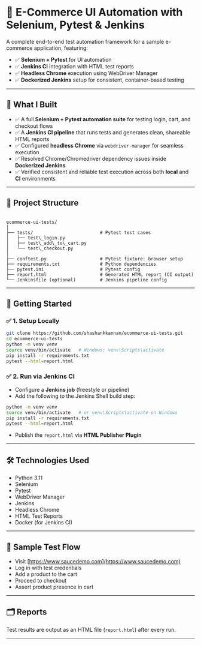 # 🧪 E-Commerce UI Automation with Selenium, Pytest & Jenkins

A complete end-to-end test automation framework for a sample e-commerce application, featuring:

- ✅ **Selenium + Pytest** for UI automation
- ✅ **Jenkins CI** integration with HTML test reports
- ✅ **Headless Chrome** execution using WebDriver Manager
- ✅ **Dockerized Jenkins** setup for consistent, container-based testing

---

## 🔧 What I Built

- ✅ A full **Selenium + Pytest automation suite** for testing login, cart, and checkout flows
- ✅ A **Jenkins CI pipeline** that runs tests and generates clean, shareable HTML reports
- ✅ Configured **headless Chrome** via `webdriver-manager` for seamless execution
- ✅ Resolved Chrome/Chromedriver dependency issues inside **Dockerized Jenkins**
- ✅ Verified consistent and reliable test execution across both **local** and **CI** environments

---

## 📁 Project Structure

```

ecommerce-ui-tests/
│
├── tests/                         # Pytest test cases
│   ├── test\_login.py
│   ├── test\_add\_to\_cart.py
│   └── test\_checkout.py
│
├── conftest.py                    # Pytest fixture: browser setup
├── requirements.txt               # Python dependencies
├── pytest.ini                     # Pytest config
├── report.html                    # Generated HTML report (CI output)
└── Jenkinsfile (optional)         # Jenkins pipeline config

````

---

## 🚀 Getting Started

### ✅ 1. Setup Locally

```bash
git clone https://github.com/shashankkannan/ecommerce-ui-tests.git
cd ecommerce-ui-tests
python -m venv venv
source venv/bin/activate   # Windows: venv\Scripts\activate
pip install -r requirements.txt
pytest --html=report.html
````

### ✅ 2. Run via Jenkins CI

* Configure a **Jenkins job** (freestyle or pipeline)
* Add the following to the Jenkins Shell build step:

```bash
python -m venv venv
source venv/bin/activate   # or venv\Scripts\activate on Windows
pip install -r requirements.txt
pytest --html=report.html
```

* Publish the `report.html` via **HTML Publisher Plugin**

---

## 🛠️ Technologies Used

* Python 3.11
* Selenium
* Pytest
* WebDriver Manager
* Jenkins
* Headless Chrome
* HTML Test Reports
* Docker (for Jenkins CI)

---

## 🧩 Sample Test Flow

* Visit [https://www.saucedemo.com](https://www.saucedemo.com)
* Log in with test credentials
* Add a product to the cart
* Proceed to checkout
* Assert product presence in cart

---

## 🗂️ Reports

Test results are output as an HTML file (`report.html`) after every run.

---
